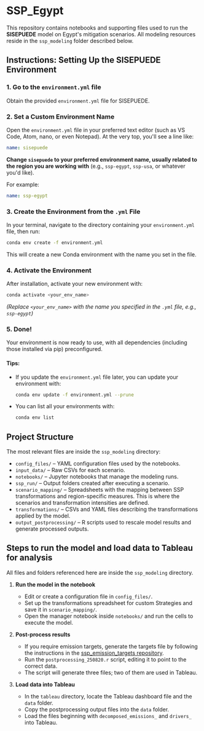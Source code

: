 # SSP_Egypt

This repository contains notebooks and supporting files used to run the
**SISEPUEDE** model on Egypt's mitigation scenarios. All modeling resources
reside in the `ssp_modeling` folder described below.


## Instructions: Setting Up the SISEPUEDE Environment

### 1. **Go to the `environment.yml` file**

Obtain the provided `environment.yml` file for SISEPUEDE.

### 2. **Set a Custom Environment Name**

Open the `environment.yml` file in your preferred text editor (such as VS Code, Atom, nano, or even Notepad).
At the very top, you'll see a line like:

```yaml
name: sisepuede
```

**Change `sisepuede` to your preferred environment name, usually related to the region you are working with** (e.g., `ssp-egypt`, `ssp-usa`, or whatever you'd like).

For example:

```yaml
name: ssp-egypt
```

### 3. **Create the Environment from the `.yml` File**

In your terminal, navigate to the directory containing your `environment.yml` file, then run:

```bash
conda env create -f environment.yml
```

This will create a new Conda environment with the name you set in the file.

### 4. **Activate the Environment**

After installation, activate your new environment with:

```bash
conda activate <your_env_name>
```

*(Replace `<your_env_name>` with the name you specified in the `.yml` file, e.g., `ssp-egypt`)*


### 5. **Done!**

Your environment is now ready to use, with all dependencies (including those installed via pip) preconfigured.


#### **Tips:**

* If you update the `environment.yml` file later, you can update your environment with:

  ```bash
  conda env update -f environment.yml --prune
  ```
* You can list all your environments with:

  ```bash
  conda env list
  ```
## Project Structure

The most relevant files are inside the `ssp_modeling` directory:

- `config_files/` – YAML configuration files used by the notebooks.
- `input_data/` – Raw CSVs for each scenario.
- `notebooks/` – Jupyter notebooks that manage the modeling runs.
- `ssp_run/` – Output folders created after executing a scenario.
- `scenario_mapping/` – Spreadsheets with the mapping between SSP transformations and region-specific measures. This is where the scenarios and transformation intensities are defined.
- `transformations/` – CSVs and YAML files describing the transformations applied by the model.
- `output_postprocessing/` – R scripts used to rescale model results and
    generate processed outputs.

## Steps to run the model and load data to Tableau for analysis

All files and folders referenced here are inside the `ssp_modeling` directory.

1. **Run the model in the notebook**

   * Edit or create a configuration file in `config_files/`.
   * Set up the transformations spreadsheet for custom Strategies and save it in `scenario_mapping/`.
   * Open the manager notebook inside `notebooks/` and run the cells to execute the model.

2. **Post-process results**
    * If you require emission targets, generate the targets file by following the instructions in the [ssp_emission_targets repository](https://github.com/sisepuede-framework/ssp_emission_targets).
    * Run the `postprocessing_250820.r` script, editing it to point to the correct data.
    * The script will generate three files; two of them are used in Tableau.

3. **Load data into Tableau**

   * In the `tableau` directory, locate the Tableau dashboard file and the `data` folder.
   * Copy the postprocessing output files into the `data` folder.
   * Load the files beginning with `decomposed_emissions_` and `drivers_` into Tableau.
